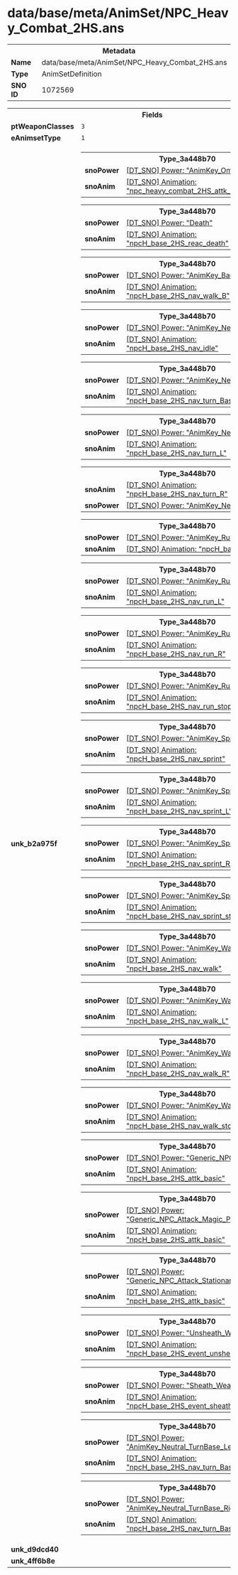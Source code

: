 <h1>data/base/meta/AnimSet/NPC_Heavy_Combat_2HS.ans</h1><table><tr><th colspan="100%">Metadata</th></tr><tr><td><b>Name</b></td><td>data/base/meta/AnimSet/NPC_Heavy_Combat_2HS.ans</td></tr><tr><td><b>Type</b></td><td>AnimSetDefinition</td></tr><tr><td><b>SNO ID</b></td><td>1072569</td></tr></table>

<table><tr><th colspan="100%">Fields</th></tr><tr><td><b>ptWeaponClasses</b></td><td><code>3</code>
</td></tr><tr><td><b>eAnimsetType</b></td><td><code>1</code></td></tr><tr><td><b>unk_b2a975f</b></td><td><table><tr><th colspan="100%">Type_3a448b70</th></tr><tr><td><b>snoPower</b></td><td><a href="..\Power\AnimKey_OmniChannel.pow">[DT_SNO] Power: "AnimKey_OmniChannel"</a></td></tr><tr><td><b>snoAnim</b></td><td><a href="..\Anim\npc_heavy_combat_2HS_attk_omniChannel_RT.ani">[DT_SNO] Animation: "npc_heavy_combat_2HS_attk_omniChannel_RT"</a></td></tr></table>


<table><tr><th colspan="100%">Type_3a448b70</th></tr><tr><td><b>snoPower</b></td><td><a href="..\Power\Death.pow">[DT_SNO] Power: "Death"</a></td></tr><tr><td><b>snoAnim</b></td><td><a href="..\Anim\npcH_base_2HS_reac_death.ani">[DT_SNO] Animation: "npcH_base_2HS_reac_death"</a></td></tr></table>


<table><tr><th colspan="100%">Type_3a448b70</th></tr><tr><td><b>snoPower</b></td><td><a href="..\Power\AnimKey_Backpedal.pow">[DT_SNO] Power: "AnimKey_Backpedal"</a></td></tr><tr><td><b>snoAnim</b></td><td><a href="..\Anim\npcH_base_2HS_nav_walk_B.ani">[DT_SNO] Animation: "npcH_base_2HS_nav_walk_B"</a></td></tr></table>


<table><tr><th colspan="100%">Type_3a448b70</th></tr><tr><td><b>snoPower</b></td><td><a href="..\Power\AnimKey_Neutral.pow">[DT_SNO] Power: "AnimKey_Neutral"</a></td></tr><tr><td><b>snoAnim</b></td><td><a href="..\Anim\npcH_base_2HS_nav_idle.ani">[DT_SNO] Animation: "npcH_base_2HS_nav_idle"</a></td></tr></table>


<table><tr><th colspan="100%">Type_3a448b70</th></tr><tr><td><b>snoPower</b></td><td><a href="..\Power\AnimKey_Neutral_TurnBase.pow">[DT_SNO] Power: "AnimKey_Neutral_TurnBase"</a></td></tr><tr><td><b>snoAnim</b></td><td><a href="..\Anim\npcH_base_2HS_nav_turn_Base.ani">[DT_SNO] Animation: "npcH_base_2HS_nav_turn_Base"</a></td></tr></table>


<table><tr><th colspan="100%">Type_3a448b70</th></tr><tr><td><b>snoPower</b></td><td><a href="..\Power\AnimKey_Neutral_TurnLeft.pow">[DT_SNO] Power: "AnimKey_Neutral_TurnLeft"</a></td></tr><tr><td><b>snoAnim</b></td><td><a href="..\Anim\npcH_base_2HS_nav_turn_L.ani">[DT_SNO] Animation: "npcH_base_2HS_nav_turn_L"</a></td></tr></table>


<table><tr><th colspan="100%">Type_3a448b70</th></tr><tr><td><b>snoAnim</b></td><td><a href="..\Anim\npcH_base_2HS_nav_turn_R.ani">[DT_SNO] Animation: "npcH_base_2HS_nav_turn_R"</a></td></tr><tr><td><b>snoPower</b></td><td><a href="..\Power\AnimKey_Neutral_TurnRight.pow">[DT_SNO] Power: "AnimKey_Neutral_TurnRight"</a></td></tr></table>


<table><tr><th colspan="100%">Type_3a448b70</th></tr><tr><td><b>snoPower</b></td><td><a href="..\Power\AnimKey_Run.pow">[DT_SNO] Power: "AnimKey_Run"</a></td></tr><tr><td><b>snoAnim</b></td><td><a href="..\Anim\npcH_base_2HS_nav_run.ani">[DT_SNO] Animation: "npcH_base_2HS_nav_run"</a></td></tr></table>


<table><tr><th colspan="100%">Type_3a448b70</th></tr><tr><td><b>snoPower</b></td><td><a href="..\Power\AnimKey_Run_Left.pow">[DT_SNO] Power: "AnimKey_Run_Left"</a></td></tr><tr><td><b>snoAnim</b></td><td><a href="..\Anim\npcH_base_2HS_nav_run_L.ani">[DT_SNO] Animation: "npcH_base_2HS_nav_run_L"</a></td></tr></table>


<table><tr><th colspan="100%">Type_3a448b70</th></tr><tr><td><b>snoPower</b></td><td><a href="..\Power\AnimKey_Run_Right.pow">[DT_SNO] Power: "AnimKey_Run_Right"</a></td></tr><tr><td><b>snoAnim</b></td><td><a href="..\Anim\npcH_base_2HS_nav_run_R.ani">[DT_SNO] Animation: "npcH_base_2HS_nav_run_R"</a></td></tr></table>


<table><tr><th colspan="100%">Type_3a448b70</th></tr><tr><td><b>snoPower</b></td><td><a href="..\Power\AnimKey_RunToIdle.pow">[DT_SNO] Power: "AnimKey_RunToIdle"</a></td></tr><tr><td><b>snoAnim</b></td><td><a href="..\Anim\npcH_base_2HS_nav_run_stop.ani">[DT_SNO] Animation: "npcH_base_2HS_nav_run_stop"</a></td></tr></table>


<table><tr><th colspan="100%">Type_3a448b70</th></tr><tr><td><b>snoPower</b></td><td><a href="..\Power\AnimKey_Sprint.pow">[DT_SNO] Power: "AnimKey_Sprint"</a></td></tr><tr><td><b>snoAnim</b></td><td><a href="..\Anim\npcH_base_2HS_nav_sprint.ani">[DT_SNO] Animation: "npcH_base_2HS_nav_sprint"</a></td></tr></table>


<table><tr><th colspan="100%">Type_3a448b70</th></tr><tr><td><b>snoPower</b></td><td><a href="..\Power\AnimKey_Sprint_Left.pow">[DT_SNO] Power: "AnimKey_Sprint_Left"</a></td></tr><tr><td><b>snoAnim</b></td><td><a href="..\Anim\npcH_base_2HS_nav_sprint_L.ani">[DT_SNO] Animation: "npcH_base_2HS_nav_sprint_L"</a></td></tr></table>


<table><tr><th colspan="100%">Type_3a448b70</th></tr><tr><td><b>snoPower</b></td><td><a href="..\Power\AnimKey_Sprint_Right.pow">[DT_SNO] Power: "AnimKey_Sprint_Right"</a></td></tr><tr><td><b>snoAnim</b></td><td><a href="..\Anim\npcH_base_2HS_nav_sprint_R.ani">[DT_SNO] Animation: "npcH_base_2HS_nav_sprint_R"</a></td></tr></table>


<table><tr><th colspan="100%">Type_3a448b70</th></tr><tr><td><b>snoPower</b></td><td><a href="..\Power\AnimKey_SprintToIdle.pow">[DT_SNO] Power: "AnimKey_SprintToIdle"</a></td></tr><tr><td><b>snoAnim</b></td><td><a href="..\Anim\npcH_base_2HS_nav_sprint_stop.ani">[DT_SNO] Animation: "npcH_base_2HS_nav_sprint_stop"</a></td></tr></table>


<table><tr><th colspan="100%">Type_3a448b70</th></tr><tr><td><b>snoPower</b></td><td><a href="..\Power\AnimKey_Walk.pow">[DT_SNO] Power: "AnimKey_Walk"</a></td></tr><tr><td><b>snoAnim</b></td><td><a href="..\Anim\npcH_base_2HS_nav_walk.ani">[DT_SNO] Animation: "npcH_base_2HS_nav_walk"</a></td></tr></table>


<table><tr><th colspan="100%">Type_3a448b70</th></tr><tr><td><b>snoPower</b></td><td><a href="..\Power\AnimKey_Walk_Left.pow">[DT_SNO] Power: "AnimKey_Walk_Left"</a></td></tr><tr><td><b>snoAnim</b></td><td><a href="..\Anim\npcH_base_2HS_nav_walk_L.ani">[DT_SNO] Animation: "npcH_base_2HS_nav_walk_L"</a></td></tr></table>


<table><tr><th colspan="100%">Type_3a448b70</th></tr><tr><td><b>snoPower</b></td><td><a href="..\Power\AnimKey_Walk_Right.pow">[DT_SNO] Power: "AnimKey_Walk_Right"</a></td></tr><tr><td><b>snoAnim</b></td><td><a href="..\Anim\npcH_base_2HS_nav_walk_R.ani">[DT_SNO] Animation: "npcH_base_2HS_nav_walk_R"</a></td></tr></table>


<table><tr><th colspan="100%">Type_3a448b70</th></tr><tr><td><b>snoPower</b></td><td><a href="..\Power\AnimKey_WalkToIdle.pow">[DT_SNO] Power: "AnimKey_WalkToIdle"</a></td></tr><tr><td><b>snoAnim</b></td><td><a href="..\Anim\npcH_base_2HS_nav_walk_stop.ani">[DT_SNO] Animation: "npcH_base_2HS_nav_walk_stop"</a></td></tr></table>


<table><tr><th colspan="100%">Type_3a448b70</th></tr><tr><td><b>snoPower</b></td><td><a href="..\Power\Generic_NPC_Attack.pow">[DT_SNO] Power: "Generic_NPC_Attack"</a></td></tr><tr><td><b>snoAnim</b></td><td><a href="..\Anim\npcH_base_2HS_attk_basic.ani">[DT_SNO] Animation: "npcH_base_2HS_attk_basic"</a></td></tr></table>


<table><tr><th colspan="100%">Type_3a448b70</th></tr><tr><td><b>snoPower</b></td><td><a href="..\Power\Generic_NPC_Attack_Magic_Projectile.pow">[DT_SNO] Power: "Generic_NPC_Attack_Magic_Projectile"</a></td></tr><tr><td><b>snoAnim</b></td><td><a href="..\Anim\npcH_base_2HS_attk_basic.ani">[DT_SNO] Animation: "npcH_base_2HS_attk_basic"</a></td></tr></table>


<table><tr><th colspan="100%">Type_3a448b70</th></tr><tr><td><b>snoPower</b></td><td><a href="..\Power\Generic_NPC_Attack_Stationary.pow">[DT_SNO] Power: "Generic_NPC_Attack_Stationary"</a></td></tr><tr><td><b>snoAnim</b></td><td><a href="..\Anim\npcH_base_2HS_attk_basic.ani">[DT_SNO] Animation: "npcH_base_2HS_attk_basic"</a></td></tr></table>


<table><tr><th colspan="100%">Type_3a448b70</th></tr><tr><td><b>snoPower</b></td><td><a href="..\Power\Unsheath_Weapons.pow">[DT_SNO] Power: "Unsheath_Weapons"</a></td></tr><tr><td><b>snoAnim</b></td><td><a href="..\Anim\npcH_base_2HS_event_unsheathe.ani">[DT_SNO] Animation: "npcH_base_2HS_event_unsheathe"</a></td></tr></table>


<table><tr><th colspan="100%">Type_3a448b70</th></tr><tr><td><b>snoPower</b></td><td><a href="..\Power\Sheath_Weapons.pow">[DT_SNO] Power: "Sheath_Weapons"</a></td></tr><tr><td><b>snoAnim</b></td><td><a href="..\Anim\npcH_base_2HS_event_sheathe.ani">[DT_SNO] Animation: "npcH_base_2HS_event_sheathe"</a></td></tr></table>


<table><tr><th colspan="100%">Type_3a448b70</th></tr><tr><td><b>snoPower</b></td><td><a href="..\Power\AnimKey_Neutral_TurnBase_Left.pow">[DT_SNO] Power: "AnimKey_Neutral_TurnBase_Left"</a></td></tr><tr><td><b>snoAnim</b></td><td><a href="..\Anim\npcH_base_2HS_nav_turn_Base.ani">[DT_SNO] Animation: "npcH_base_2HS_nav_turn_Base"</a></td></tr></table>


<table><tr><th colspan="100%">Type_3a448b70</th></tr><tr><td><b>snoPower</b></td><td><a href="..\Power\AnimKey_Neutral_TurnBase_Right.pow">[DT_SNO] Power: "AnimKey_Neutral_TurnBase_Right"</a></td></tr><tr><td><b>snoAnim</b></td><td><a href="..\Anim\npcH_base_2HS_nav_turn_Base.ani">[DT_SNO] Animation: "npcH_base_2HS_nav_turn_Base"</a></td></tr></table>


</td></tr><tr><td><b>unk_d9dcd40</b></td><td></td></tr><tr><td><b>unk_4ff6b8e</b></td><td></td></tr></table>

